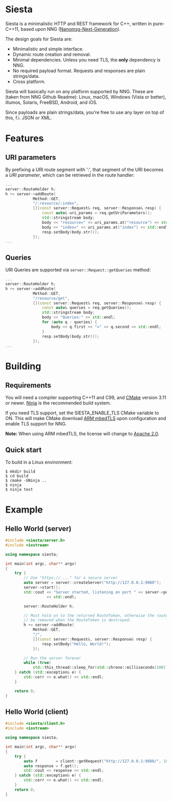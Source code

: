# Siesta

Siesta is a minimalistic HTTP and REST framework for C++, written in pure-C++11, based upon NNG ([Nanomsg-Next-Generation](https://nng.nanomsg.org/)).

The design goals for Siesta are:

- Minimalistic and simple interface.
- Dynamic route creation and removal.
- Minimal dependencies. Unless you need TLS, the **only** dependency is NNG.
- No required payload format. Requests and responses are plain strings/data.
- Cross platform.

Siesta will basically run on any platform supported by NNG. These are (taken from NNG Github Readme): Linux, macOS, Windows (Vista or better), illumos, Solaris, FreeBSD, Android, and iOS.

Since payloads are plain strings/data, you're free to use any layer on top of this, f.i. JSON or XML.

# Features

## URI parameters

By prefixing a URI route segment with ':', that segment of the URI becomes a *URI parameter*, which can be retrieved in the route handler:
```cpp
...
server::RouteHolder h;
h += server->addRoute(
            Method::GET,
            "/:resource/:index",
            [](const server::Request& req, server::Response& resp) {
                const auto& uri_params = req.getUriParameters();
                std::stringstream body;
                body << "resource=" << uri_params.at("resource") << std::endl;
                body << "index=" << uri_params.at("index") << std::endl;
                resp.setBody(body.str());
            });
...
```

## Queries

URI Queries are supported via `server::Request::getQueries` method:
```cpp
...
server::RouteHolder h;
h += server->addRoute(
            Method::GET,
            "/resource/get",
            [](const server::Request& req, server::Response& resp) {
                const auto& queries = req.getQueries();
                std::stringstream body;
                body << "Queries:" << std::endl;
                for (auto q : queries) {
                    body << q.first << "=" << q.second << std::endl;
                }
                resp.setBody(body.str());
            });
...
```

# Building

## Requirements

You will need a compiler supporting C++11 and C99, and [CMake](https://cmake.org/) version 3.11 or newer. [Ninja](https://ninja-build.org/) is the recommended build system.

If you need TLS support, set the SIESTA_ENABLE_TLS CMake variable to ON. This will make CMake download [ARM mbedTLS](https://tls.mbed.org/) upon configuration and enable TLS support for NNG.

**Note:** When using ARM mbedTLS, the license will change to [Apache 2.0](https://www.apache.org/licenses/LICENSE-2.0).

## Quick start

To build in a Linux environment:

    $ mkdir build
    $ cd build
    $ cmake -GNinja ..
    $ ninja
    $ ninja test

# Example

## Hello World (server)

```cpp
#include <siesta/server.h>
#include <iostream>

using namespace siesta;

int main(int argc, char** argv)
{
    try {
        // Use "https://...." for a secure server
        auto server = server::createServer("http://127.0.0.1:9080");
        server->start();
        std::cout << "Server started, listening on port " << server->port()
                  << std::endl;

        server::RouteHolder h;

        // Must hold on to the returned RouteToken, otherwise the route will
        // be removed when the RouteToken is destroyed.
        h += server->addRoute(
            Method::GET,
            "/",
            [](const server::Request&, server::Response& resp) {
                resp.setBody("Hello, World!");
            });

        // Run the server forever
        while (true)
            std::this_thread::sleep_for(std::chrono::milliseconds(100));
    } catch (std::exception& e) {
        std::cerr << e.what() << std::endl;
    }

    return 0;
}
```

## Hello World (client)

```cpp
#include <siesta/client.h>
#include <iostream>

using namespace siesta;

int main(int argc, char** argv)
{
    try {
        auto f        = client::getRequest("http://127.0.0.1:9080/", 1000);
        auto response = f.get();
        std::cout << response << std::endl;
    } catch (std::exception& e) {
        std::cerr << e.what() << std::endl;
    }
    return 0;
}
```
